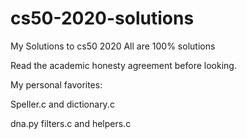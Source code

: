 # cs50-2020-solutions
My Solutions to cs50 2020
All are 100% solutions

Read the academic honesty agreement before looking.

My personal favorites:
<p> Speller.c and dictionary.c </p>
 dna.py 
filters.c and helpers.c
</p>
